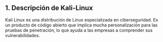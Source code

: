 ## 1. Descripción de Kali-Linux
Kali Linux es una distribución de Linux especializada en ciberseguridad. Es un producto de código abierto que implica mucha personalización para las pruebas de penetración, lo que ayuda a las empresas a comprender sus vulnerabilidades.
